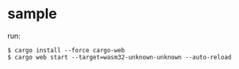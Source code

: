 # sample

run:

```
$ cargo install --force cargo-web
$ cargo web start --target=wasm32-unknown-unknown --auto-reload
```
